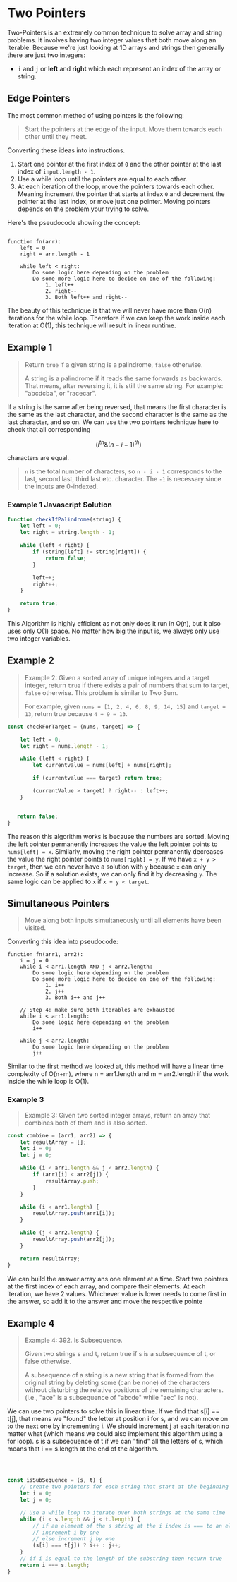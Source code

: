 # Two Pointers

Two-Pointers is an extremely common technique to solve array and string problems. It involves having two integer values that both move along an iterable. Because we're just looking at 1D arrays and strings then generally there are just two integers:

- `i` and `j` or **left** and **right** which each represent an index of the array or string.

## Edge Pointers

The most common method of using pointers is the following:

> Start the pointers at the edge of the input. Move them towards each other until they meet.

Converting these ideas into instructions.

1. Start one pointer at the first index of `0` and the other pointer at the last index of `input.length - 1`.
2. Use a while loop until the pointers are equal to each other.
3. At each iteration of the loop, move the pointers towards each other. Meaning increment the pointer that starts at index `0` and decrement the pointer at the last index, or move just one pointer. Moving pointers depends on the problem your trying to solve.

Here's the pseudocode showing the concept:

```

function fn(arr):
    left = 0
    right = arr.length - 1

    while left < right:
        Do some logic here depending on the problem
        Do some more logic here to decide on one of the following:
            1. left++
            2. right--
            3. Both left++ and right--

```

The beauty of this technique is that we will never have more than O(n) iterations for the while loop. Therefore if we can keep the work inside each iteration at O(1), this technique will result in linear runtime.

## Example 1

> Return `true` if a given string is a palindrome, `false` otherwise.
>
> A string is a palindrome if it reads the same forwards as backwards. That means, after reversing it, it is still the same string. For example: "abcdcba", or "racecar".

If a string is the same after being reversed, that means the first character is the same as the last character, and the second character is the same as the last character, and so on. We can use the two pointers technique here to check that all corresponding

$$(i^{th} \& (n - i - 1)^{th})$$

characters are equal.

> `n` is the total number of characters, so `n - i - 1` corresponds to the last, second last, third last etc. character. The `-1` is necessary since the inputs are 0-indexed.

### Example 1 Javascript Solution

```JavaScript
function checkIfPalindrome(string) {
    let left = 0;
    let right = string.length - 1;

    while (left < right) {
        if (string[left] != string[right]) {
            return false;
        }

        left++;
        right++;
    }

    return true;
}
```

This Algorithm is highly efficient as not only does it run in O(n), but it also uses only O(1) space. No matter how big the input is, we always only use two integer variables.

## Example 2

> Example 2: Given a sorted array of unique integers and a target integer, return `true` if there exists a pair of numbers that sum to target, `false` otherwise. This problem is similar to Two Sum.
>
> For example, given `nums = [1, 2, 4, 6, 8, 9, 14, 15]` and `target = 13`, return true because `4 + 9 = 13`.

```JavaScript
const checkForTarget = (nums, target) => {

    let left = 0;
    let right = nums.length - 1;

    while (left < right) {
        let currentvalue = nums[left] + nums[right];

        if (currentvalue === target) return true;

        (currentValue > target) ? right-- : left++;
    }


   return false;
}
```

The reason this algorithm works is because the numbers are sorted. Moving the left pointer permanently increases the value the left pointer points to `nums[left] = x`. Similarly, moving the right pointer permanently decreases the value the right pointer points to `nums[right] = y`. If we have `x + y > target`, then we can never have a solution with `y` because `x` can only increase. So if a solution exists, we can only find it by decreasing `y`. The same logic can be applied to `x` if `x + y < target`.

## Simultaneous Pointers

> Move along both inputs simultaneously until all elements have been visited.

Converting this idea into pseudocode:

```
function fn(arr1, arr2):
    i = j = 0
    while i < arr1.length AND j < arr2.length:
        Do some logic here depending on the problem
        Do some more logic here to decide on one of the following:
            1. i++
            2. j++
            3. Both i++ and j++

    // Step 4: make sure both iterables are exhausted
    while i < arr1.length:
        Do some logic here depending on the problem
        i++

    while j < arr2.length:
        Do some logic here depending on the problem
        j++
```

Similar to the first method we looked at, this method will have a linear time complexity of O(n+m), where n = arr1.length and m = arr2.length if the work inside the while loop is O(1).

### Example 3

> Example 3: Given two sorted integer arrays, return an array that combines both of them and is also sorted.

```JavaScript
const combine = (arr1, arr2) => {
    let resultArray = [];
    let i = 0;
    let j = 0;

    while (i < arr1.length && j < arr2.length) {
        if (arr1[i] < arr2[j]) {
            resultArray.push;
        }
    }

    while (i < arr1.length) {
        resultArray.push(arr1[i]);
    }

    while (j < arr2.length) {
        resultArray.push(arr2[j]);
    }

    return resultArray;
}
```

We can build the answer array ans one element at a time. Start two pointers at the first index of each array, and compare their elements. At each iteration, we have 2 values. Whichever value is lower needs to come first in the answer, so add it to the answer and move the respective pointe

## Example 4

> Example 4: 392. Is Subsequence.
>
> Given two strings s and t, return true if s is a subsequence of t, or false otherwise.
>
> A subsequence of a string is a new string that is formed from the original string by deleting some (can be none) of the characters without disturbing the relative positions of the remaining characters. (i.e., "ace" is a subsequence of "abcde" while "aec" is not).

We can use two pointers to solve this in linear time. If we find that s[i] == t[j], that means we "found" the letter at position i for s, and we can move on to the next one by incrementing i. We should increment j at each iteration no matter what (which means we could also implement this algorithm using a for loop). s is a subsequence of t if we can "find" all the letters of s, which means that i == s.length at the end of the algorithm.

```JavaScript



const isSubSequence = (s, t) {
    // create two pointers for each string that start at the beginning
    let i = 0;
    let j = 0;

    // Use a while loop to iterate over both strings at the same time
    while (i < s.length && j < t.length) {
        // if an element of the s string at the i index is === to an element of the t string at the j index
        // increment i by one
        // else increment j by one
        (s[i] === t[j]) ? i++ : j++;
    }
    // if i is equal to the length of the substring then return true
    return i === s.length;
}

```
